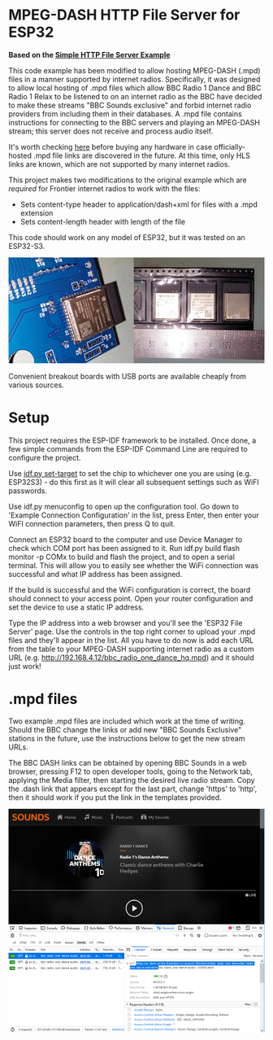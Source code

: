# MPEG-DASH HTTP File Server for ESP32

**Based on the [Simple HTTP File Server Example](https://github.com/espressif/esp-idf/blob/master/examples/protocols/http_server/file_serving/README.md)**

This code example has been modified to allow hosting MPEG-DASH (.mpd) files in a manner supported by internet radios. Specifically, it was designed to allow local hosting of .mpd files which allow BBC Radio 1 Dance and BBC Radio 1 Relax to be listened to on an internet radio as the BBC have decided to make these streams "BBC Sounds exclusive" and forbid internet radio providers from including them in their databases. A .mpd file contains instructions for connecting to the BBC servers and playing an MPEG-DASH stream; this server does not receive and process audio itself.

It's worth checking [here](https://gist.github.com/bpsib/67089b959e4fa898af69fea59ad74bc3) before buying any hardware in case officially-hosted .mpd file links are discovered in the future. At this time, only HLS links are known, which are not supported by many internet radios.

This project makes two modifications to the original example which are *required* for Frontier internet radios to work with the files:

* Sets content-type header to application/dash+xml for files with a .mpd extension
* Sets content-length header with length of the file

This code should work on any model of ESP32, but it was tested on an ESP32-S3.

![ESP32](images/esp32.jpg)

Convenient breakout boards with USB ports are available cheaply from various sources.

# Setup

This project requires the ESP-IDF framework to be installed. Once done, a few simple commands from the ESP-IDF Command Line are required to configure the project.

Use [idf.py set-target](https://docs.espressif.com/projects/esp-idf/en/latest/esp32/api-guides/tools/idf-py.html#select-the-target-chip-set-target) to set the chip to whichever one you are using (e.g. ESP32S3) - do this first as it will clear all subsequent settings such as WiFI passwords.

Use idf.py menuconfig to open up the configuration tool. Go down to 'Example Connection Configuration' in the list, press Enter, then enter your WiFI connection parameters, then press Q to quit.

Connect an ESP32 board to the computer and use Device Manager to check which COM port has been assigned to it. Run idf.py build flash monitor -p COMx to build and flash the project, and to open a serial terminal. This will allow you to easily see whether the WiFi connection was successful and what IP address has been assigned.

If the build is successful and the WiFi configuration is correct, the board should connect to your access point. Open your router configuration and set the device to use a static IP address.

Type the IP address into a web browser and you'll see the 'ESP32 File Server' page. Use the controls in the top right corner to upload your .mpd files and they'll appear in the list. All you have to do now is add each URL from the table to your MPEG-DASH supporting internet radio as a custom URL (e.g. http://192.168.4.12/bbc_radio_one_dance_hq.mpd) and it should just work!

# .mpd files

Two example .mpd files are included which work at the time of writing. Should the BBC change the links or add new "BBC Sounds Exclusive" stations in the future, use the instructions below to get the new stream URLs.

The BBC DASH links can be obtained by opening BBC Sounds in a web browser, pressing F12 to open developer tools, going to the Network tab, applying the Media filter, then starting the desired live radio stream. Copy the .dash link that appears except for the last part, change 'https' to 'http', then it should work if you put the link in the templates provided.

![BBC Sounds link extraction screenshot](images/bbc-sounds-link-extraction.png)